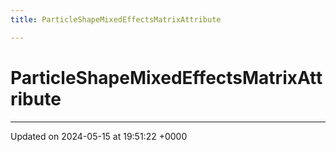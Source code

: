 ```yaml
---
title: ParticleShapeMixedEffectsMatrixAttribute

---
```


# ParticleShapeMixedEffectsMatrixAttribute





-------------------------------

Updated on 2024-05-15 at 19:51:22 +0000